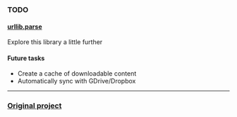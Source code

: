 ### TODO

#### [urllib.parse](https://docs.python.org/3/library/urllib.parse.html)

Explore this library a little further

#### Future tasks
* Create a cache of downloadable content
* Automatically sync with GDrive/Dropbox

---

### [Original project](https://github.com/aosabook/500lines/tree/master/crawler)
